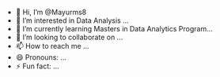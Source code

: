 - 👋 Hi, I’m @Mayurms8
- 👀 I’m interested in Data Analysis ...
- 🌱 I’m currently learning Masters in Data Analytics Program...
- 💞️ I’m looking to collaborate on ...
- 📫 How to reach me ...
- 😄 Pronouns: ...
- ⚡ Fun fact: ...

<!---
Mayurms8/Mayurms8 is a ✨ special ✨ repository because its `README.md` (this file) appears on your GitHub profile.
You can click the Preview link to take a look at your changes.
--->
